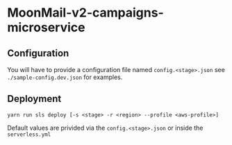 # MoonMail-v2-campaigns-microservice

## Configuration

You will have to provide a configuration file named
`config.<stage>.json` see `./sample-config.dev.json` for examples.

## Deployment

```
yarn run sls deploy [-s <stage> -r <region> --profile <aws-profile>]
```

Default values are privided via the `config.<stage>.json` or inside the `serverless.yml`